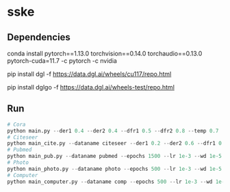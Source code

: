 # sske
## Dependencies
conda install pytorch==1.13.0 torchvision==0.14.0 torchaudio==0.13.0 pytorch-cuda=11.7 -c pytorch -c nvidia

pip install  dgl -f https://data.dgl.ai/wheels/cu117/repo.html

pip install  dglgo -f https://data.dgl.ai/wheels-test/repo.html

## Run
```python
# Cora
python main.py --der1 0.4 --der2 0.4 --dfr1 0.5 --dfr2 0.8 --temp 0.7
# Citeseer
python main_cite.py --dataname citeseer --der1 0.2 --der2 0.6 --dfr1 0.3 --dfr2 0.7 --temp 0.9 --epochs 200 --lr 1e-3 --wd 1e-5 --hid_dim 256 --out_dim 256 --act_fn prelu
# Pubmed
python main_pub.py --dataname pubmed --epochs 1500 --lr 1e-3 --wd 1e-5 --hid_dim 256 --out_dim 256 --act_fn relu --der1 0.4 --der2 0.1 --dfr1 0.0 --dfr2 0.6 --temp 1.0
# Photo
python main_photo.py --dataname photo --epochs 500 --lr 1e-3 --wd 1e-5 --hid_dim 256 --out_dim 256 --act_fn relu --der1 0.4 --der2 0.1 --dfr1 0.0 --dfr2 0.2 --temp 0.1
# Computer
python main_computer.py --dataname comp --epochs 500 --lr 1e-3 --wd 1e-5 --hid_dim 256 --out_dim 256 --act_fn relu --der1 0.2 --der2 0.1 --dfr1 0.0 --dfr2 0.2 --temp 0.1
